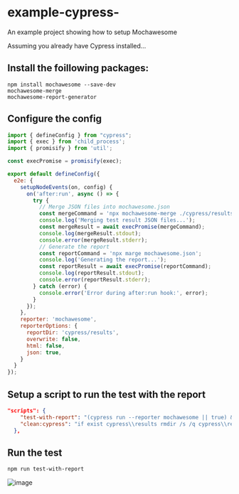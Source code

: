 # example-cypress-
An example project showing how to setup Mochawesome

Assuming you already have Cypress installed... 

## Install the foillowing packages:
```npm install mochawesome --save-dev```  
```mochawesome-merge```  
```mochawesome-report-generator```  

## Configure the config
```Javascript
import { defineConfig } from "cypress";
import { exec } from 'child_process';
import { promisify } from 'util';

const execPromise = promisify(exec);

export default defineConfig({
  e2e: {
    setupNodeEvents(on, config) {
      on('after:run', async () => {
        try {
          // Merge JSON files into mochawesome.json
          const mergeCommand = 'npx mochawesome-merge ./cypress/results/*.json -o mochawesome.json';
          console.log('Merging test result JSON files...');
          const mergeResult = await execPromise(mergeCommand);
          console.log(mergeResult.stdout);
          console.error(mergeResult.stderr);
          // Generate the report
          const reportCommand = 'npx marge mochawesome.json';
          console.log('Generating the report...');
          const reportResult = await execPromise(reportCommand);
          console.log(reportResult.stdout);
          console.error(reportResult.stderr);
        } catch (error) {
          console.error('Error during after:run hook:', error);
        }
      });
    },
    reporter: 'mochawesome',
    reporterOptions: {
      reportDir: 'cypress/results',
      overwrite: false,
      html: false,
      json: true,
    }
  }
});
```

## Setup a script to run the test with the report
```JSON
"scripts": {
    "test-with-report": "(cypress run --reporter mochawesome || true) && npx mochawesome-merge ./cypress/results/*.json -o mochawesome.json && npx marge mochawesome.json",
    "clean:cypress": "if exist cypress\\results rmdir /s /q cypress\\results && if exist mochawesome-report rmdir /s /q mochawesome-report && if exist mochawesome.json del mochawesome.json"
  },
```

## Run the test
```bash
npm run test-with-report
```
![image](https://github.com/user-attachments/assets/e35605e1-1fa3-453a-8d0c-b5f968027564)
